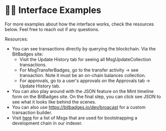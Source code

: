 # 👨🏫 Interface Examples

For more examples about how the interface works, check the resources below. Feel free to reach out if any questions.

Resources:

* You can see transactions directly by querying the blockchain. Via the BitBadges site:
  * Visit the Update History tab for seeing all MsgUpdateCollection transactions.&#x20;
  * For MsgTransferBadges, go to the transfer activity -> see transaction. Note it must be an on-chain balances collection.
  * For approvals, go to a user's approvals on the Approvals tab -> Update History tab.
* You can also play around with the JSON feature on the Mint timeline form on the BitBadges site. On the final step, you can click see JSON to see what it looks like behind the scenes.
* You can also use https://bitbadges.io/dev/broacast for a custom transaction builder.
* Visit [here](https://github.com/BitBadges/bitbadges-indexer/tree/master/src/setup/bootstrapped-collections) for a list of Msgs that are used for bootstrapping a development chain in our indexer.

